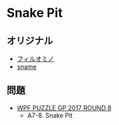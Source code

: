 # Snake Pit

## オリジナル
- [フィルオミノ](fillomino.md)
- [sname](sname.md)

## 問題
- [WPF PUZZLE GP 2017 ROUND 8](../questions/wpfpgp2017_8.md)
	- A7-8. Snake Pit
